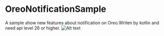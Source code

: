 # OreoNotificationSample
A sample show new features about notification on Oreo.Writen by kotlin and need api level 26 or higher.
![Alt text](https://github.com/andrsay/OreoNotificationSample/blob/master/screenshots/Screenshot_20180108-222616.png)
